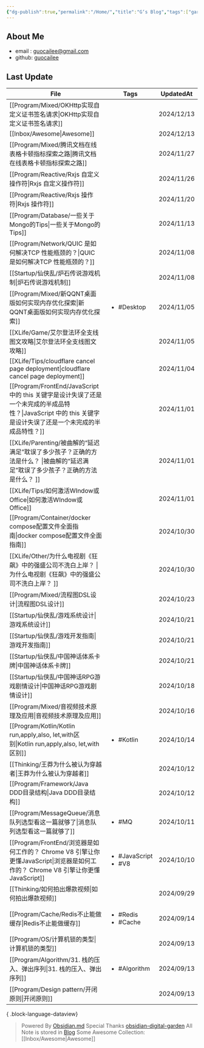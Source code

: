 ```yaml
---
{"dg-publish":true,"permalink":"/Home/","title":"G‘s Blog","tags":["gardenEntry"],"noteIcon":""}
---
```


## About Me
* email : [guocailee@gmail.com](mailto:guocailee@gmail.com)
* github: [guocailee](https://github.com/guocailee)


## Last Update

| File                                                                                                           | Tags                                      | UpdatedAt  |
| -------------------------------------------------------------------------------------------------------------- | ----------------------------------------- | ---------- |
| [[Program/Mixed/OKHttp实现自定义证书签名请求\|OKHttp实现自定义证书签名请求]]                                                      | <ul></ul>                                 | 2024/12/13 |
| [[Inbox/Awesome\|Awesome]]                                                                                  | <ul></ul>                                 | 2024/12/13 |
| [[Program/Mixed/腾讯文档在线表格卡顿指标探索之路\|腾讯文档在线表格卡顿指标探索之路]]                                                        | <ul></ul>                                 | 2024/11/27 |
| [[Program/Reactive/Rxjs 自定义操作符\|Rxjs 自定义操作符]]                                                               | <ul></ul>                                 | 2024/11/26 |
| [[Program/Reactive/Rxjs 操作符\|Rxjs 操作符]]                                                                     | <ul></ul>                                 | 2024/11/20 |
| [[Program/Database/一些关于Mongo的Tips\|一些关于Mongo的Tips]]                                                         | <ul></ul>                                 | 2024/11/13 |
| [[Program/Network/QUIC 是如何解决TCP 性能瓶颈的？\|QUIC 是如何解决TCP 性能瓶颈的？]]                                              | <ul></ul>                                 | 2024/11/08 |
| [[Startup/仙侠乱/炉石传说游戏机制\|炉石传说游戏机制]]                                                                          | <ul></ul>                                 | 2024/11/08 |
| [[Program/Mixed/新QQNT桌面版如何实现内存优化探索\|新QQNT桌面版如何实现内存优化探索]]                                                    | <ul><li>#Desktop</li></ul>                | 2024/11/05 |
| [[XLife/Game/艾尔登法环全支线图文攻略\|艾尔登法环全支线图文攻略]]                                                                   | <ul></ul>                                 | 2024/11/05 |
| [[XLife/Tips/cloudflare cancel page deployment\|cloudflare cancel page deployment]]                         | <ul></ul>                                 | 2024/11/04 |
| [[Program/FrontEnd/JavaScript 中的 this 关键字是设计失误了还是一个未完成的半成品特性？\|JavaScript 中的 this 关键字是设计失误了还是一个未完成的半成品特性？]] | <ul></ul>                                 | 2024/11/01 |
| [[XLife/Parenting/被曲解的“延迟满足”耽误了多少孩子？正确的方法是什么？ \|被曲解的“延迟满足”耽误了多少孩子？正确的方法是什么？ ]]                              | <ul></ul>                                 | 2024/11/01 |
| [[XLife/Tips/如何激活WIndow或Office\|如何激活WIndow或Office]]                                                         | <ul></ul>                                 | 2024/11/01 |
| [[Program/Container/docker compose配置文件全面指南\|docker compose配置文件全面指南]]                                        | <ul></ul>                                 | 2024/10/30 |
| [[XLife/Other/为什么电视剧《狂飙》中的强盛公司不洗白上岸？ \|为什么电视剧《狂飙》中的强盛公司不洗白上岸？ ]]                                            | <ul></ul>                                 | 2024/10/30 |
| [[Program/Mixed/流程图DSL设计\|流程图DSL设计]]                                                                        | <ul></ul>                                 | 2024/10/23 |
| [[Startup/仙侠乱/游戏系统设计\|游戏系统设计]]                                                                              | <ul></ul>                                 | 2024/10/21 |
| [[Startup/仙侠乱/游戏开发指南\|游戏开发指南]]                                                                              | <ul></ul>                                 | 2024/10/21 |
| [[Startup/仙侠乱/中国神话体系卡牌\|中国神话体系卡牌]]                                                                          | <ul></ul>                                 | 2024/10/21 |
| [[Startup/仙侠乱/中国神话RPG游戏剧情设计\|中国神话RPG游戏剧情设计]]                                                                | <ul></ul>                                 | 2024/10/18 |
| [[Program/Mixed/音视频技术原理及应用\|音视频技术原理及应用]]                                                                    | <ul></ul>                                 | 2024/10/16 |
| [[Program/Kotlin/Kotlin run,apply,also, let,with区别\|Kotlin run,apply,also, let,with区别]]                     | <ul><li>#Kotlin</li></ul>                 | 2024/10/14 |
| [[Thinking/王莽为什么被认为穿越者\|王莽为什么被认为穿越者]]                                                                       | <ul></ul>                                 | 2024/10/12 |
| [[Program/Framework/Java DDD目录结构\|Java DDD目录结构]]                                                            | <ul></ul>                                 | 2024/10/12 |
| [[Program/MessageQueue/消息队列选型看这一篇就够了\|消息队列选型看这一篇就够了]]                                                       | <ul><li>#MQ</li></ul>                     | 2024/10/11 |
| [[Program/FrontEnd/浏览器是如何工作的？ Chrome V8 引擎让你更懂JavaScript\|浏览器是如何工作的？ Chrome V8 引擎让你更懂JavaScript]]           | <ul><li>#JavaScript</li><li>#V8</li></ul> | 2024/10/10 |
| [[Thinking/如何拍出爆款视频\|如何拍出爆款视频]]                                                                             | <ul></ul>                                 | 2024/09/29 |
| [[Program/Cache/Redis不止能做缓存\|Redis不止能做缓存]]                                                                  | <ul><li>#Redis</li><li>#Cache</li></ul>   | 2024/09/14 |
| [[Program/OS/计算机锁的类型\|计算机锁的类型]]                                                                             | <ul></ul>                                 | 2024/09/13 |
| [[Program/Algorithm/31. 栈的压入、弹出序列\|31. 栈的压入、弹出序列]]                                                          | <ul><li>#Algorithm</li></ul>              | 2024/09/13 |
| [[Program/Design pattern/开闭原则\|开闭原则]]                                                                       | <ul></ul>                                 | 2024/09/13 |

{ .block-language-dataview}


> Powered By [Obsidian.md](https://obsidian.md/) 
> Special Thanks [obsidian-digital-garden](https://github.com/oleeskild/obsidian-digital-garden)
 >All Note is stored in [Blog](https://github.com/guocailee/blog)
> Some Awesome Collection: [[Inbox/Awesome\|Awesome]]
